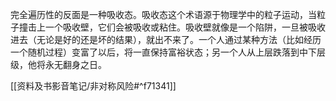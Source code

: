 完全遍历性的反面是一种吸收态。吸收态这个术语源于物理学中的粒子运动，当粒子撞击上一个吸收壁，它们会被吸收或粘住。吸收壁就像是一个陷阱，一旦被吸收进去（无论是好的还是坏的结果），就出不来了。一个人通过某种方法（比如经历一个随机过程）变富了以后，将一直保持富裕状态；另一个人从上层跌落到中下层级，他将永无翻身之日。

[[资料及书影音笔记/非对称风险#^f71341]]